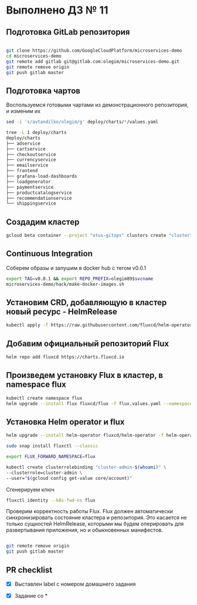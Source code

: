 # Выполнено ДЗ № 11

## Подготовка GitLab репозитория

```bash

git clone https://github.com/GoogleCloudPlatform/microservices-demo
cd microservices-demo
git remote add gitlab git@gitlab.com:olegim/microservices-demo.git
git remote remove origin
git push gitlab master

```

## Подготовка чартов

Воспользуемся готовыми чартами из демонстрационного репозитория, и изменим их

```bash
sed -i 's/avtandilko/olegim/g' deploy/charts/*/values.yaml

tree -L 1 deploy/charts
deploy/charts
├── adservice
├── cartservice
├── checkoutservice
├── currencyservice
├── emailservice
├── frontend
├── grafana-load-dashboards
├── loadgenerator
├── paymentservice
├── productcatalogservice
├── recommendationservice
└── shippingservice
```

## Cоздадим кластер

```bash
gcloud beta container --project "otus-gitops" clusters create "cluster" --zone "europe-west2-b" --no-enable-basic-auth --cluster-version "1.14.10-gke.27" --machine-type "n1-standard-2" --image-type "COS" --disk-type "pd-standard" --disk-size "100" --metadata disable-legacy-endpoints=true --scopes "https://www.googleapis.com/auth/devstorage.read_only","https://www.googleapis.com/auth/logging.write","https://www.googleapis.com/auth/monitoring","https://www.googleapis.com/auth/servicecontrol","https://www.googleapis.com/auth/service.management.readonly","https://www.googleapis.com/auth/trace.append" --num-nodes "4" --enable-stackdriver-kubernetes --enable-ip-alias --network "projects/otus-gitops/global/networks/default" --subnetwork "projects/otus-gitops/regions/europe-west2/subnetworks/default" --default-max-pods-per-node "110" --no-enable-master-authorized-networks --addons HorizontalPodAutoscaling,HttpLoadBalancing --enable-autoupgrade --enable-autorepair

```

## Continuous Integration

Соберем образы и запушим в docker hub с тегом v0.0.1

```bash
export TAG=v0.0.1 && export REPO_PREFIX=olegim89$svcname
microservices-demo/hack/make-docker-images.sh
```

## Установим CRD, добавляющую в кластер новый ресурс - HelmRelease

```bash
kubectl apply -f https://raw.githubusercontent.com/fluxcd/helm-operator/master/deploy/crds.yaml
```

## Добавим официальный репозиторий Flux

```bash
helm repo add fluxcd https://charts.fluxcd.io
```

## Произведем установку Flux в кластер, в namespace flux

```bash
kubectl create namespace flux
helm upgrade --install flux fluxcd/flux -f flux.values.yaml --namespace flux
```

## Установка Helm operator и flux

```bash
helm upgrade --install helm-operator fluxcd/helm-operator -f helm-operator.values.yaml --namespace flux

sudo snap install fluxctl --classic

export FLUX_FORWARD_NAMESPACE=flux

kubectl create clusterrolebinding "cluster-admin-$(whoami)" \
--clusterrole=cluster-admin \
--user="$(gcloud config get-value core/account)"

```

Сгенерируем ключ

```bash
fluxctl identity --k8s-fwd-ns flux
```

Проверим корректность работы Flux. Flux должен автоматически синхронизировать состояние кластера и репозитория. Это касается не только сущностей HelmRelease, которыми мы будем оперировать для развертывания приложения, но и обыкновенных манифестов.

```bash

git remote remove origin
git push gitlab master
```

## PR checklist

-[x] Выставлен label с номером домашнего задания
-[x] Задание со *

